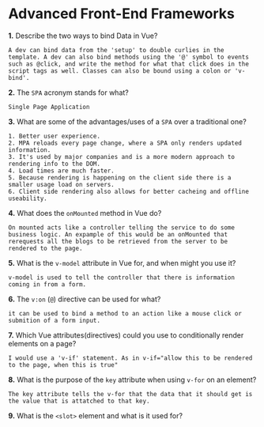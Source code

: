 # Advanced Front-End Frameworks


**1.** Describe the two ways to bind Data in Vue?
<!-- enter you answer in the space below -->
```
A dev can bind data from the 'setup' to double curlies in the template. A dev can also bind methods using the '@' symbol to events such as @click, and write the method for what that click does in the script tags as well. Classes can also be bound using a colon or 'v-bind'.
```

**2.** The `SPA` acronym stands for what?
<!-- enter you answer in the space below -->
```
Single Page Application
```
**3.** What are some of the advantages/uses of a `SPA` over a traditional one?
<!-- enter you answer in the space below -->
```
1. Better user experience.
2. MPA reloads every page change, where a SPA only renders updated information.
3. It's used by major companies and is a more modern approach to rendering info to the DOM.
4. Load times are much faster. 
5. Because rendering is happening on the client side there is a smaller usage load on servers.
6. Client side rendering also allows for better cacheing and offline useability.

```
**4.** What does the `onMounted` method in Vue do?
<!-- enter you answer in the space below -->
```
On mounted acts like a controller telling the service to do some business logic. An expample of this would be an onMounted that rerequests all the blogs to be retrieved from the server to be rendered to the page. 
```
**5.** What is the `v-model` attribute in Vue for, and when might you use it?
<!-- enter you answer in the space below -->
```
v-model is used to tell the controller that there is information coming in from a form. 
```
**6.** The `v:on` (`@`) directive can be used for what?
<!-- enter you answer in the space below -->
```
it can be used to bind a method to an action like a mouse click or submition of a form input.
```
**7.** Which Vue attributes(directives) could you use to conditionally render elements on a page?
<!-- enter you answer in the space below -->
```
I would use a 'v-if' statement. As in v-if="allow this to be rendered to the page, when this is true"
```
**8.** What is the purpose of the `key` attribute when using `v-for` on an element?
<!-- enter you answer in the space below -->
```
The key attribute tells the v-for that the data that it should get is the value that is attatched to that key. 
```
**9.** What is the `<slot>` element and what is it used for?
<!-- enter you answer in the space below -->
```A slot element allows the user to use different data in fields within a child component. So if you wanted to use a modal in several spots you could use slots within the modal component to adjust the information in that modal.

```